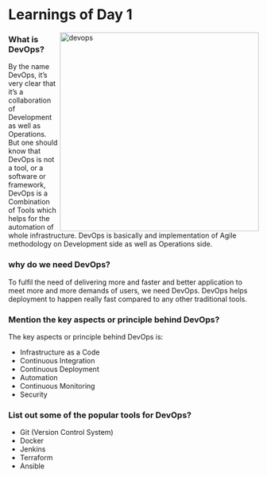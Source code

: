 # Learnings of Day 1

<img src="https://shalb.com/wp-content/uploads/2019/11/Devops1-1024x669.jpeg" alt=devops length=400 width=400 align=right>

### What is DevOps?
By the name DevOps, it’s very clear that it’s a collaboration of Development as well as Operations. But one
should know that DevOps is not a tool, or a software or framework, DevOps is a Combination of Tools which
helps for the automation of whole infrastructure.
DevOps is basically and implementation of Agile methodology on Development side as well as Operations
side.

### why do we need DevOps?
To fulfil the need of delivering more and faster and better application to meet more and more demands of
users, we need DevOps. DevOps helps deployment to happen really fast compared to any other traditional
tools.
### Mention the key aspects or principle behind DevOps?
The key aspects or principle behind DevOps is:
* Infrastructure as a Code
* Continuous Integration
* Continuous Deployment
* Automation
* Continuous Monitoring
* Security
### List out some of the popular tools for DevOps?
* Git (Version Control System)
* Docker
* Jenkins
* Terraform
* Ansible
